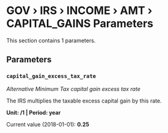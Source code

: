# GOV › IRS › INCOME › AMT › CAPITAL_GAINS Parameters

This section contains 1 parameters.

## Parameters

### `capital_gain_excess_tax_rate`
*Alternative Minimum Tax capital gain excess tax rate*

The IRS multiplies the taxable excess capital gain by this rate.

**Unit: /1 | Period: year**

Current value (2018-01-01): **0.25**

